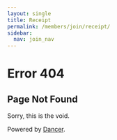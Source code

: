```yaml
---
layout: single
title: Receipt
permalink: /members/join/receipt/
sidebar:
  nav: join_nav
---
```


<!DOCTYPE html PUBLIC "-//W3C//DTD XHTML 1.0 Transitional//EN"
        "http://www.w3.org/TR/xhtml1/DTD/xhtml1-transitional.dtd">
<html>
<head>
<title>Error 404</title>
<link rel="stylesheet" href="/css/error.css" />
<meta http-equiv="Content-type" content="text/html; charset=UTF-8" />
</head>
<body>
<h1>Error 404</h1>
<div id="content">
<h2>Page Not Found</h2><p>Sorry, this is the void.</p>
</div>
<div id="footer">
Powered by <a href="http://perldancer.org/">Dancer</a>.
</div>
</body>
</html>
